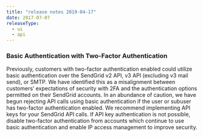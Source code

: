 ```yaml
---
title: "release notes 2019-04-17"
date: 2017-07-07
releaseType:
  - ui
  - api
---
```


### Basic Authentication with Two-Factor Authentication

Previously, customers with two-factor authentication enabled could utilize basic authentication over the SendGrid v2 API, v3 API (excluding v3 mail send), or SMTP. We have identified this as a misalignment between customers’ expectations of security with 2FA and the authentication options permitted on their SendGrid accounts. In an abundance of caution, we have begun rejecting API calls using basic authentication if the user or subuser has two-factor authentication enabled. We recommend implementing API keys for your SendGrid API calls. If API key authentication is not possible, disable two-factor authentication from accounts which continue to use basic authentication and enable IP access management to improve security.